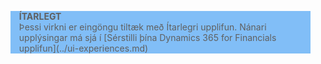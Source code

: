 <blockquote STYLE="background: #81BEF7;border-left:None"><b>ÍTARLEGT</b><br />Þessi virkni er eingöngu tiltæk með Ítarlegri upplifun. Nánari upplýsingar má sjá í [Sérstilli þína Dynamics 365 for Financials upplifun](../ui-experiences.md) </blockquote>

